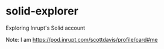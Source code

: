 # solid-explorer
Exploring Inrupt's Solid account

Note: I am https://pod.inrupt.com/scottdavis/profile/card#me
